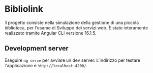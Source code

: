 # Bibliolink
Il progetto consiste nella simulazione della gestione di una piccola biblioteca, per l'esame di Sviluppo dei servizi web. È stato interamente realizzato tramite Angular CLI versione 16.1.5. 

## Development server

Eseguire `ng serve` per avviare un dev server. L'indirizzo per testare l'applicazione è `http://localhost:4200/`. 
